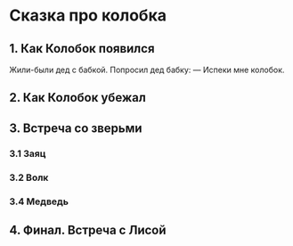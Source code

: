 # Сказка про колобка

## 1. Как Колобок появился
Жили-были дед с бабкой.
Попросил дед бабку:
— Испеки мне колобок.

## 2. Как Колобок убежал

## 3. Встреча со зверьми

### 3.1 Заяц
 
### 3.2 Волк

### 3.4 Медведь

## 4. Финал. Встреча с Лисой
